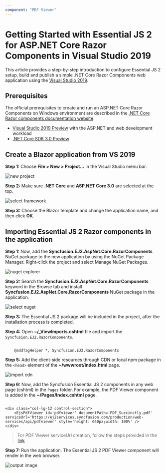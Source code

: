 ```yaml
---
component: "PDF Viewer"
---
```


<!-- markdownlint-disable MD033 -->
<!-- markdownlint-disable MD009 -->

# Getting Started with Essential JS 2 for ASP.NET Core Razor Components in Visual Studio 2019

This article provides a step-by-step introduction to configure Essential JS 2 setup, build and publish a simple .NET Core Razor Components web application using the [Visual Studio 2019](https://visualstudio.microsoft.com/vs/preview/).

## Prerequisites

The official prerequisites to create and run an ASP.NET Core Razor Components on Windows environment are described in the [.NET Core Razor components documentation website](https://docs.microsoft.com/en-us/aspnet/core/client-side/spa/blazor/get-started?view=aspnetcore-3.0&tabs=visual-studio).

* [Visual Studio 2019 Preview](https://visualstudio.microsoft.com/vs/preview/) with the ASP.NET and web development workload
* [.NET Core SDK 3.0 Preview](https://dotnet.microsoft.com/download/dotnet-core/3.0)

## Create a Blazor application from VS 2019

**Step 1:** Choose **File > New > Project...** in the Visual Studio menu bar.

![new project](./images/new-project.png)

**Step 2:** Make sure **.NET Core** and **ASP.NET Core 3.0** are selected at the top.

![select framework](./images/frame-work.png)

**Step 3:** Choose the Blazor template and change the application name, and then click **OK**.

## Importing Essential JS 2 Razor components in the application

**Step 1:** Now, add the **Syncfusion.EJ2.AspNet.Core.RazorComponents** NuGet package to the new application by using the NuGet Package Manager. Right-click the project and select Manage NuGet Packages.

![nuget explorer](./images/nuget-explorer.png)

**Step 2:** Search the **Syncfusion.EJ2.AspNet.Core.RazorComponents** keyword in the Browse tab and install **Syncfusion.EJ2.AspNet.Core.RazorComponents** NuGet package in the application.

![select nuget](./images/select-nuget.png)

**Step 3:** The Essential JS 2 package will be included in the project, after the installation process is completed.

**Step 4:** Open **~/_ViewImports.cshtml** file and import the `Syncfusion.EJ2.RazorComponents`.

```cshtml

    @addTagHelper *, Syncfusion.EJ2.RazorComponents

```

**Step 5:** Add the client-side resources through CDN or local npm package in the `<head>` element of the **~/wwwroot/index.html** page.

![import cdn](./images/import-cdn.png)

**Step 6:** Now, add the Syncfusion Essential JS 2 components in any web page (cshtml) in the `Pages` folder. For example, the PDF Viewer component is added in the **~/Pages/Index.cshtml** page.

```cshtml

<div class="col-lg-12 control-section">
    <EjsPdfViewer id='pdfviewer' documentPath='PDF_Succinctly.pdf' serviceUrl='https://ej2services.syncfusion.com/production/web-services/api/pdfviewer' style='height: 640px;width: 100%' />
</div>

```

> For PDF Viewer serviceUrl creation, follow the steps provided in the [link](https://ej2.syncfusion.com/documentation/pdfviewer/how-to/create-pdfviewer-service/)

**Step 7:** Run the application. The Essential JS 2 PDF Viewer component will render in the web browser.

![output image](./images/browser-output.png)